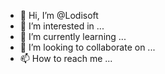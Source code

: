- 👋 Hi, I’m @Lodisoft
- 👀 I’m interested in ...
- 🌱 I’m currently learning ...
- 💞️ I’m looking to collaborate on ...
- 📫 How to reach me ...

<!---
Lodisoft/Lodisoft is a ✨ special ✨ repository because its `README.md` (this file) appears on your GitHub profile.
You can click the Preview link to take a look at your changes.
--->
